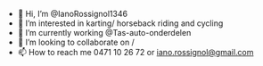 - 👋 Hi, I’m @IanoRossignol1346
- 👀 I’m interested in karting/ horseback riding and cycling
- 🌱 I’m currently working @Tas-auto-onderdelen
- 💞️ I’m looking to collaborate on /
- 📫 How to reach me 0471 10 26 72 or iano.rossignol@gmail.com

<!---
IanoRossignol1346/IanoRossignol1346 is a ✨ special ✨ repository because its `README.md` (this file) appears on your GitHub profile.
You can click the Preview link to take a look at your changes.
--->

